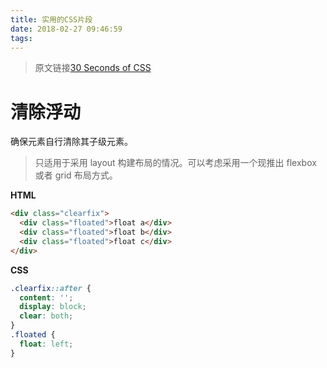 ```yaml
---
title: 实用的CSS片段
date: 2018-02-27 09:46:59
tags:
---
```


> 原文链接[30 Seconds of CSS](https://atomiks.github.io/30-seconds-of-css/#shape-separator)

# 清除浮动

确保元素自行清除其子级元素。

> 只适用于采用 layout 构建布局的情况。可以考虑采用一个现推出 flexbox 或者 grid 布局方式。

**HTML**

```html
<div class="clearfix">
  <div class="floated">float a</div>
  <div class="floated">float b</div>
  <div class="floated">float c</div>
</div>
```

**CSS**

```css
.clearfix::after {
  content: '';
  display: block;
  clear: both;
}
.floated {
  float: left;
}
```
